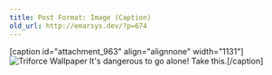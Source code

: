 ```yaml
---
title: Post Format: Image (Caption)
old_url: http://emarsys.dev/?p=674
---
```

[caption id="attachment_963" align="alignnone" width="1131"]![Triforce Wallpaper](http://emarsys.dev/wp-content/uploads/2012/12/triforce-wallpaper.jpg "Triforce Wallpaper") It's dangerous to go alone! Take this.[/caption]